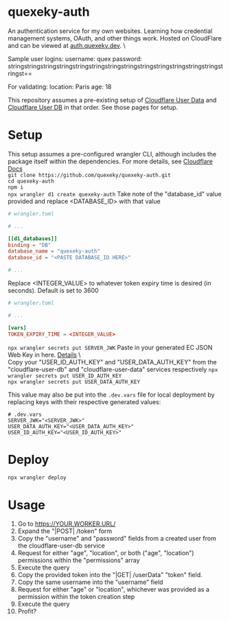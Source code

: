 # quexeky-auth
An authentication service for my own websites. Learning how credential management systems,
OAuth, and other things work. Hosted on CloudFlare and can be viewed at [auth.quexeky.dev](https://auth.quexeky.dev). \

Sample user logins:
username: quex
password: stringstringstringstringstringstringstringstringstringstringstringstringstringstringst==

For validating:
location: Paris
age: 18

This repository assumes a pre-existing setup of [Cloudflare User Data](https://github.com/quexeky/cloudflare-user-data) and
[Cloudflare User DB](https://github.com/quexeky/cloudflare-user-db) in that order. See those pages
for setup. 

# Setup
This setup assumes a pre-configured wrangler CLI, although includes the package itself within the dependencies. For more details, see 
[Cloudflare Docs](https://developers.cloudflare.com/workers/wrangler/install-and-update/) \
```git clone https://github.com/quexeky/quexeky-auth.git``` \
```cd quexeky-auth``` \
```npm i``` \
```npx wrangler d1 create quexeky-auth```
Take note of the "database_id" value provided and replace <DATABASE_ID> with that value
```toml
# wrangler.toml

# ...

[[d1_databases]]
binding = "DB"
database_name = "quexeky-auth"
database_id = "<PASTE DATABASE_ID HERE>"

# ...
```
Replace <INTEGER_VALUE> to whatever token expiry time is desired (in seconds). Default is set to 3600
```toml
# wrangler.toml

# ...

[vars]
TOKEN_EXPIRY_TIME = <INTEGER_VALUE>
```
```npx wrangler secrets put SERVER_JWK```
Paste in your generated EC JSON Web Key in here. 
[Details](https://auth0.com/docs/secure/tokens/json-web-tokens/json-web-key-sets) \ \
Copy your "USER_ID_AUTH_KEY" and "USER_DATA_AUTH_KEY" from the "cloudflare-user-db" and "cloudflare-user-data" services respectively
```npx wrangler secrets put USER_ID_AUTH_KEY``` \
```npx wrangler secrets put USER_DATA_AUTH_KEY```

This value may also be put into the `.dev.vars` file for local deployment by replacing keys with their respective generated values:
```dotenv
# .dev.vars
SERVER_JWK="<SERVER_JWK>"
USER_DATA_AUTH_KEY="<USER_DATA_AUTH_KEY>"
USER_ID_AUTH_KEY="<USER_ID_AUTH_KEY>"
```

# Deploy
```npx wrangler deploy```

# Usage
1. Go to https://YOUR.WORKER.URL/
2. Expand the "|POST| /token" form
3. Copy the "username" and "password" fields from a created user from the cloudflare-user-db service
4. Request for either "age", "location", or both ("age", "location") permissions within the "permissions" array
5. Execute the query
6. Copy the provided token into the "|GET| /userData" "token" field.
7. Copy the same username into the "username" field
8. Request for either "age" or "location", whichever was provided as a permission within the token creation step
9. Execute the query
10. Profit?
